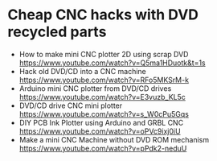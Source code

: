 
# Cheap CNC hacks with DVD recycled parts
- How to make mini CNC plotter 2D using scrap DVD<br>
  https://www.youtube.com/watch?v=Q5ma1HDuotk&t=1s
- Hack old DVD/CD into a CNC machine<br>
  https://www.youtube.com/watch?v=RFo5MKSrM-k
- Arduino mini CNC plotter from DVD/CD drives<br>
  https://www.youtube.com/watch?v=E3vuzb_KL5c
- DVD/CD drive CNC mini plotter<br>
  https://www.youtube.com/watch?v=s_W0cPu5Gqs
- DIY PCB Ink Plotter using Arduino and GRBL CNC<br>
  https://www.youtube.com/watch?v=oPVc9ixj0iU
- Make a mini CNC Machine without DVD ROM mechanism<br>
  https://www.youtube.com/watch?v=pPdk2-neduU
